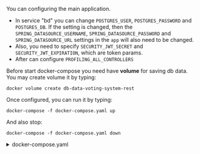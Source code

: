You can configuring the main application.
- In service "bd" you can change ```POSTGRES_USER```, ```POSTGRES_PASSWORD``` and ```POSTGRES_DB```.
If the setting is changed, then the ```SPRING_DATASOURCE_USERNAME```, ```SPRING_DATASOURCE_PASSWORD``` and ```SPRING_DATASOURCE_URL``` settings in the ```app```  will also need to be changed.
- Also, you need to specify ```SECURITY_JWT_SECRET``` and ```SECURITY_JWT_EXPIRATION```, which are token params. 
- After can configure ```PROFILING_ALL_CONTROLLERS```

Before start docker-compose you need have **volume** for saving db data. You may create volume it by typing:

```
docker volume create db-data-voting-system-rest
```

Once configured, you can run it by typing:

```
docker-compose -f docker-compose.yaml up
```

And also stop:

```
docker-compose -f docker-compose.yaml down
```

<details>
   <summary>docker-compose.yaml</summary>

```yaml
version: '2'

services:
  app:
    container_name: app
    image: 'voting-system-rest:latest'
    build:
      context: .
    ports:
      - "8080:8080"
    depends_on:
      - db
    environment:
      - SPRING_DATASOURCE_URL=jdbc:postgresql://db:5432/voting-system-rest-db
      - SPRING_DATASOURCE_USERNAME=user01
      - SPRING_DATASOURCE_PASSWORD=password01
      - SECURITY_JWT_SECRET=4528482B4D6251655468566D597133743677397A24432646294A404E63526655
      - SECURITY_JWT_EXPIRATION=604800
  db:
    container_name: db
    image: 'postgres:14.5-alpine'
    volumes:
      - db-data-voting-system-rest:/var/lib/postgresql/data
    environment:
      - POSTGRES_DB=voting-system-rest-db
      - POSTGRES_USER=user01
      - POSTGRES_PASSWORD=password01
volumes:
  db-data-voting-system-rest:
    external: true
    
```

</details>
